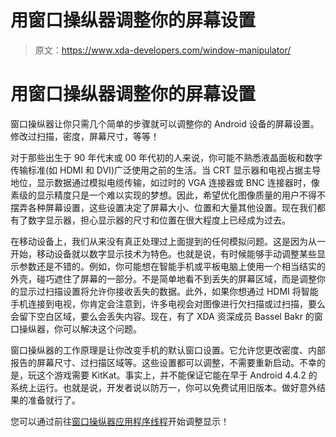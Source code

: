 # 用窗口操纵器调整你的屏幕设置

> 原文：<https://www.xda-developers.com/window-manipulator/>

# 用窗口操纵器调整你的屏幕设置

窗口操纵器让你只需几个简单的步骤就可以调整你的 Android 设备的屏幕设置。修改过扫描，密度，屏幕尺寸，等等！

对于那些出生于 90 年代末或 00 年代初的人来说，你可能不熟悉液晶面板和数字传输标准(如 HDMI 和 DVI)广泛使用之前的生活。当 CRT 显示器和电视占据主导地位，显示数据通过模拟电缆传输，如过时的 VGA 连接器或 BNC 连接器时，像素级的显示精度只是一个难以实现的梦想。因此，希望优化图像质量的用户不得不摆弄各种屏幕设置，这些设置决定了屏幕大小、位置和大量其他设置。现在我们都有了数字显示器，担心显示器的尺寸和位置在很大程度上已经成为过去。

在移动设备上，我们从来没有真正处理过上面提到的任何模拟问题。这是因为从一开始，移动设备就以数字显示技术为特色。也就是说，有时候能够手动调整某些显示参数还是不错的。例如，你可能想在智能手机或平板电脑上使用一个相当结实的外壳，碰巧遮住了屏幕的一部分。不是简单地看不到丢失的屏幕区域，而是调整你的显示过扫描设置将允许你接收丢失的数据。此外，如果你想通过 HDMI 将智能手机连接到电视，你肯定会注意到，许多电视会对图像进行欠扫描或过扫描，要么会留下空白区域，要么会丢失内容。现在，有了 XDA 资深成员 Bassel Bakr 的窗口操纵器，你可以解决这个问题。

窗口操纵器的工作原理是让你改变手机的默认窗口设置。它允许您更改密度、内部报告的屏幕尺寸、过扫描区域等。这些设置都可以调整，不需要重新启动。不幸的是，玩这个游戏需要 KitKat。事实上，并不能保证它能在早于 Android 4.4.2 的系统上运行。也就是说，开发者说以防万一，你可以免费试用旧版本。做好意外结果的准备就行了。

您可以通过前往[窗口操纵器应用程序线程](http://forum.xda-developers.com/android/apps-games/root-window-manipulator-t2846784)开始调整显示！